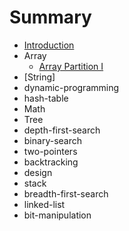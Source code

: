 # Summary

* [Introduction](README.md)
* Array  
    - [Array Partition I](array/Array%20Partition%20I.md)
* [String]
* dynamic-programming
* hash-table
* Math
* Tree
* depth-first-search
* binary-search
* two-pointers
* backtracking
* design
* stack
* breadth-first-search
* linked-list
* bit-manipulation

